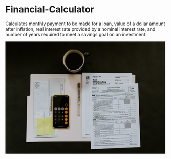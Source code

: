 # Financial-Calculator
Calculates monthly payment to be made for a loan, value of a dollar amount after inflation, real interest rate provided by a nominal interest rate, and number of years required to meet a savings goal on an investment.

<img src = "https://github.com/Derlin8/Financial-Calculator/blob/main/calculator.jpg?raw=true" width = 500>
